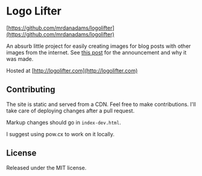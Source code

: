 # Logo Lifter

[https://github.com/mrdanadams/logolifter](https://github.com/mrdanadams/logolifter)

An absurb little project for easily creating images for blog posts with other images from the internet. See [this post](http://mrdanadams.com/2011/logo-lifter-launched-for-easier-creation-of-blog-post-featured-images/) for the announcement and why it was made.

Hosted at [http://logolifter.com](http://logolifter.com)

## Contributing

The site is static and served from a CDN. Feel free to make contributions. I'll take care of deploying changes after a pull request.

Markup changes should go in `index-dev.html`.

I suggest using pow.cx to work on it locally.

## License

Released under the MIT license.
